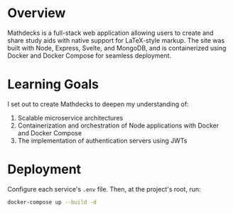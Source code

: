 # Overview
Mathdecks is a full-stack web application allowing users to create and share study aids with native support for LaTeX-style markup. The site was built with Node, Express, Svelte, and MongoDB, and is containerized using Docker and Docker Compose for seamless deployment. 

# Learning Goals
I set out to create Mathdecks to deepen my understanding of:
1. Scalable microservice architectures
2. Containerization and orchestration of Node applications with Docker and Docker Compose
3. The implementation of authentication servers using JWTs

# Deployment
Configure each service's `.env` file. Then, at the project's root, run:
```sh
docker-compose up --build -d
```
